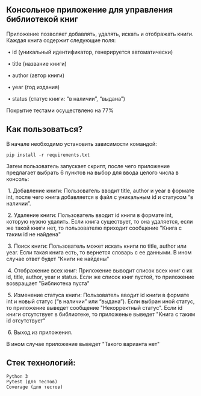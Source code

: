 ## Консольное приложение для управления библиотекой книг

Приложение позволяет добавлять, удалять, искать и отображать книги. Каждая книга содержит следующие поля:

 • id (уникальный идентификатор, генерируется автоматически)

 • title (название книги)

 • author (автор книги)

 • year (год издания)

 • status (статус книги: “в наличии”, “выдана”)

Покрытие тестами осуществлено на 77%



## Как пользоваться?

В начале необходимо установить зависимости командой:

    pip install -r requirements.txt

Затем пользователь запускает скрипт, после чего приложение предлагает выбрать 6 пунктов на выбор для ввода целого числа в консоль:

 1. Добавление книги: Пользователь вводит title, author и year в формате int, после чего книга добавляется в файл с уникальным id и статусом “в наличии”.

 2. Удаление книги: Пользователь вводит id книги в формате int, которую нужно удалить. Если книга существует, то она удаляется, если же такой книги нет, то пользователю приходит сообщение "Книга с таким id не найдена"

 3. Поиск книги: Пользователь может искать книги по title, author или year. Если такая книга есть, то вернется словарь с ее данными. В ином случае ответ будет "Книги не найдены"

 4. Отображение всех книг: Приложение выводит список всех книг с их id, title, author, year и status. Если же список книг пустой, то приложение возвращает "Библиотека пуста"

 5. Изменение статуса книги: Пользователь вводит id книги в формате int и новый статус (“в наличии” или “выдана”). Если выбран иной статус, то приложение выведет сообщение "Некорректный статус". Если id книги отсутствует в библиотеке, то приложеные выведет "Книга с таким id отсутствует"

 6. Выход из приложения.

В ином случае приложение выведет "Такого варианта нет"

## Стек технологий:

    Python 3
    Pytest (для тестов)
    Coverage (для тестов)
